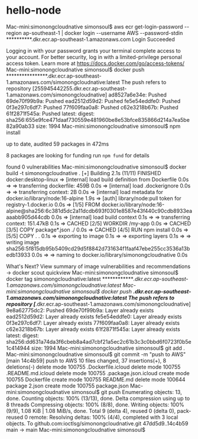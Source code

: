 # hello-node

Mac-mini:simonongcloudnative simonsoul$ aws ecr get-login-password --region ap-southeast-1 | docker login --username AWS --password-stdin **********.dkr.ecr.ap-southeast-1.amazonaws.com
Login Succeeded

Logging in with your password grants your terminal complete access to your account. 
For better security, log in with a limited-privilege personal access token. Learn more at https://docs.docker.com/go/access-tokens/
Mac-mini:simonongcloudnative simonsoul$ docker push ****************.dkr.ecr.ap-southeast-1.amazonaws.com/simonongcloudnative:latest
The push refers to repository [255945442255.dkr.ecr.ap-southeast-1.amazonaws.com/simonongcloudnative]
ad8527a6e34e: Pushed 
69de70f99b9a: Pushed 
ead2512d59d2: Pushed 
fe5e54eddfe0: Pushed 
0f3e297c6df7: Pushed 
77f609faa0a8: Pushed 
c62e3218b67b: Pushed 
61f2871f545a: Pushed 
latest: digest: sha256:655e9fce471daaf730559e481960be8e53bfce835866d214a7ea5be82a90ab33 size: 1994
Mac-mini:simonongcloudnative simonsoul$ npm install

up to date, audited 59 packages in 472ms

8 packages are looking for funding
  run `npm fund` for details

found 0 vulnerabilities
Mac-mini:simonongcloudnative simonsoul$ docker build -t simonongcloudnative .
[+] Building 2.1s (11/11) FINISHED                                                                      docker:desktop-linux
 => [internal] load build definition from Dockerfile                                                                    0.0s
 => => transferring dockerfile: 459B                                                                                    0.0s
 => [internal] load .dockerignore                                                                                       0.0s
 => => transferring context: 2B                                                                                         0.0s
 => [internal] load metadata for docker.io/library/node:16-alpine                                                       1.9s
 => [auth] library/node:pull token for registry-1.docker.io                                                             0.0s
 => [1/5] FROM docker.io/library/node:16-alpine@sha256:6c381d5dc2a11dcdb693f0301e8587e43f440c90cdb8933eaaaabb905d44cdb  0.0s
 => [internal] load build context                                                                                       0.1s
 => => transferring context: 151.47kB                                                                                   0.1s
 => CACHED [2/5] WORKDIR /my-app                                                                                        0.0s
 => CACHED [3/5] COPY package*.json ./                                                                                  0.0s
 => CACHED [4/5] RUN npm install                                                                                        0.0s
 => [5/5] COPY . .                                                                                                      0.1s
 => exporting to image                                                                                                  0.1s
 => => exporting layers                                                                                                 0.1s
 => => writing image sha256:5f815db95b5409cd29d5f8842d731634f1faaf47ebe255cc3536a13bedb13933                            0.0s
 => => naming to docker.io/library/simonongcloudnative                                                                  0.0s

What's Next?
  View summary of image vulnerabilities and recommendations → docker scout quickview
Mac-mini:simonongcloudnative simonsoul$ docker tag simonongcloudnative:latest *************.dkr.ecr.ap-southeast-1.amazonaws.com/simonongcloudnative:latest
Mac-mini:simonongcloudnative simonsoul$ docker push ************.dkr.ecr.ap-southeast-1.amazonaws.com/simonongcloudnative:latest
The push refers to repository [*************.dkr.ecr.ap-southeast-1.amazonaws.com/simonongcloudnative]
9e8a62775dc2: Pushed 
69de70f99b9a: Layer already exists 
ead2512d59d2: Layer already exists 
fe5e54eddfe0: Layer already exists 
0f3e297c6df7: Layer already exists 
77f609faa0a8: Layer already exists 
c62e3218b67b: Layer already exists 
61f2871f545a: Layer already exists 
latest: digest: sha256:dd631a74da3f6cbeb8a4ad7cbf21a5ec2c61b3c3c0bbd6f0723f0b5e1c414944 size: 1994
Mac-mini:simonongcloudnative simonsoul$ git add .
Mac-mini:simonongcloudnative simonsoul$ git commit -m "push to AWS"
[main 14c4b59] push to AWS
 10 files changed, 37 insertions(+), 8 deletions(-)
 delete mode 100755 .Dockerfile.icloud
 delete mode 100755 .README.md.icloud
 delete mode 100755 .package.json.icloud
 create mode 100755 Dockerfile
 create mode 100755 README.md
 delete mode 100644 package 2.json
 create mode 100755 package.json
Mac-mini:simonongcloudnative simonsoul$ git push
Enumerating objects: 13, done.
Counting objects: 100% (13/13), done.
Delta compression using up to 8 threads
Compressing objects: 100% (8/8), done.
Writing objects: 100% (9/9), 1.08 KiB | 1.08 MiB/s, done.
Total 9 (delta 4), reused 0 (delta 0), pack-reused 0
remote: Resolving deltas: 100% (4/4), completed with 3 local objects.
To github.com:ioctlsg/simonongcloudnative.git
   47dd5d9..14c4b59  main -> main
Mac-mini:simonongcloudnative simonsoul$ 
